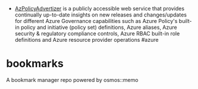 - [AzPolicyAdvertizer](https://www.azadvertizer.net/azpolicyadvertizer_all.html#%7B%7D) is a publicly accessible web service that provides continually up-to-date insights on new releases and changes/updates for different Azure Governance capabilities such as Azure Policy's built-in policy and initiative (policy set) definitions, Azure aliases, Azure security & regulatory compliance controls, Azure RBAC built-in role definitions and Azure resource provider operations #azure
# bookmarks
A bookmark manager repo powered by osmos::memo
